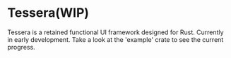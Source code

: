 # Tessera(WIP)

Tessera is a retained functional UI framework designed for Rust. Currently in early development. Take a look at the 'example' crate to see the current progress.
